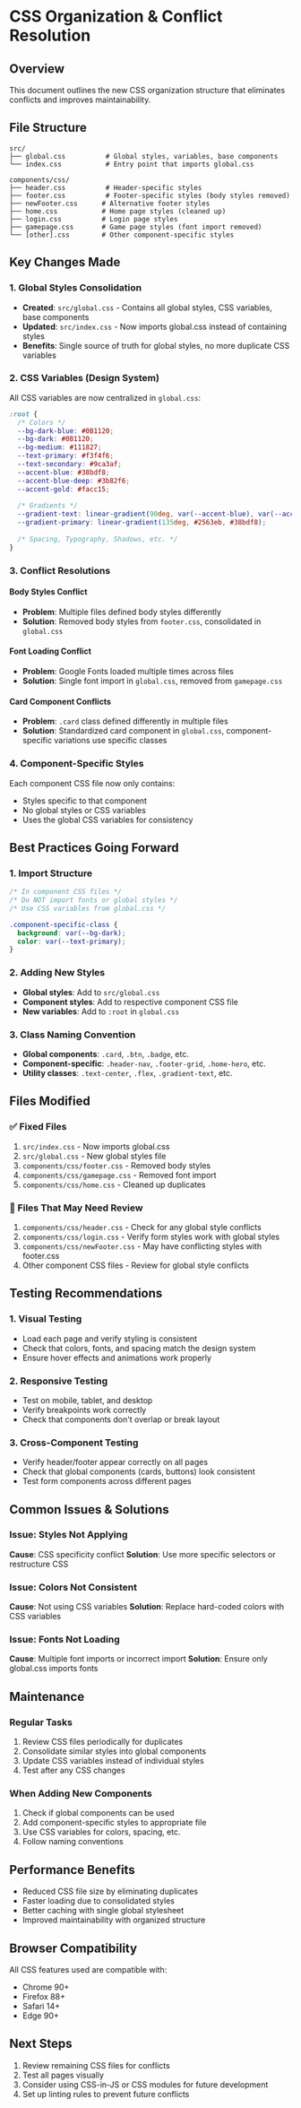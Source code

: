 # CSS Organization & Conflict Resolution

## Overview
This document outlines the new CSS organization structure that eliminates conflicts and improves maintainability.

## File Structure

```
src/
├── global.css          # Global styles, variables, base components
└── index.css           # Entry point that imports global.css

components/css/
├── header.css          # Header-specific styles
├── footer.css          # Footer-specific styles (body styles removed)
├── newFooter.css      # Alternative footer styles
├── home.css           # Home page styles (cleaned up)
├── login.css          # Login page styles
├── gamepage.css       # Game page styles (font import removed)
└── [other].css        # Other component-specific styles
```

## Key Changes Made

### 1. Global Styles Consolidation
- **Created**: `src/global.css` - Contains all global styles, CSS variables, base components
- **Updated**: `src/index.css` - Now imports global.css instead of containing styles
- **Benefits**: Single source of truth for global styles, no more duplicate CSS variables

### 2. CSS Variables (Design System)
All CSS variables are now centralized in `global.css`:

```css
:root {
  /* Colors */
  --bg-dark-blue: #0B1120;
  --bg-dark: #0B1120;
  --bg-medium: #111827;
  --text-primary: #f3f4f6;
  --text-secondary: #9ca3af;
  --accent-blue: #38bdf8;
  --accent-blue-deep: #3b82f6;
  --accent-gold: #facc15;
  
  /* Gradients */
  --gradient-text: linear-gradient(90deg, var(--accent-blue), var(--accent-blue-deep));
  --gradient-primary: linear-gradient(135deg, #2563eb, #38bdf8);
  
  /* Spacing, Typography, Shadows, etc. */
}
```

### 3. Conflict Resolutions

#### Body Styles Conflict
- **Problem**: Multiple files defined body styles differently
- **Solution**: Removed body styles from `footer.css`, consolidated in `global.css`

#### Font Loading Conflict
- **Problem**: Google Fonts loaded multiple times across files
- **Solution**: Single font import in `global.css`, removed from `gamepage.css`

#### Card Component Conflicts
- **Problem**: `.card` class defined differently in multiple files
- **Solution**: Standardized card component in `global.css`, component-specific variations use specific classes

### 4. Component-Specific Styles
Each component CSS file now only contains:
- Styles specific to that component
- No global styles or CSS variables
- Uses the global CSS variables for consistency

## Best Practices Going Forward

### 1. Import Structure
```css
/* In component CSS files */
/* Do NOT import fonts or global styles */
/* Use CSS variables from global.css */

.component-specific-class {
  background: var(--bg-dark);
  color: var(--text-primary);
}
```

### 2. Adding New Styles
- **Global styles**: Add to `src/global.css`
- **Component styles**: Add to respective component CSS file
- **New variables**: Add to `:root` in `global.css`

### 3. Class Naming Convention
- **Global components**: `.card`, `.btn`, `.badge`, etc.
- **Component-specific**: `.header-nav`, `.footer-grid`, `.home-hero`, etc.
- **Utility classes**: `.text-center`, `.flex`, `.gradient-text`, etc.

## Files Modified

### ✅ Fixed Files
1. `src/index.css` - Now imports global.css
2. `src/global.css` - New global styles file
3. `components/css/footer.css` - Removed body styles
4. `components/css/gamepage.css` - Removed font import
5. `components/css/home.css` - Cleaned up duplicates

### 🔄 Files That May Need Review
1. `components/css/header.css` - Check for any global style conflicts
2. `components/css/login.css` - Verify form styles work with global styles
3. `components/css/newFooter.css` - May have conflicting styles with footer.css
4. Other component CSS files - Review for global style conflicts

## Testing Recommendations

### 1. Visual Testing
- Load each page and verify styling is consistent
- Check that colors, fonts, and spacing match the design system
- Ensure hover effects and animations work properly

### 2. Responsive Testing
- Test on mobile, tablet, and desktop
- Verify breakpoints work correctly
- Check that components don't overlap or break layout

### 3. Cross-Component Testing
- Verify header/footer appear correctly on all pages
- Check that global components (cards, buttons) look consistent
- Test form components across different pages

## Common Issues & Solutions

### Issue: Styles Not Applying
**Cause**: CSS specificity conflict
**Solution**: Use more specific selectors or restructure CSS

### Issue: Colors Not Consistent
**Cause**: Not using CSS variables
**Solution**: Replace hard-coded colors with CSS variables

### Issue: Fonts Not Loading
**Cause**: Multiple font imports or incorrect import
**Solution**: Ensure only global.css imports fonts

## Maintenance

### Regular Tasks
1. Review CSS files periodically for duplicates
2. Consolidate similar styles into global components
3. Update CSS variables instead of individual styles
4. Test after any CSS changes

### When Adding New Components
1. Check if global components can be used
2. Add component-specific styles to appropriate file
3. Use CSS variables for colors, spacing, etc.
4. Follow naming conventions

## Performance Benefits
- Reduced CSS file size by eliminating duplicates
- Faster loading due to consolidated styles
- Better caching with single global stylesheet
- Improved maintainability with organized structure

## Browser Compatibility
All CSS features used are compatible with:
- Chrome 90+
- Firefox 88+
- Safari 14+
- Edge 90+

## Next Steps
1. Review remaining CSS files for conflicts
2. Test all pages visually
3. Consider using CSS-in-JS or CSS modules for future development
4. Set up linting rules to prevent future conflicts
